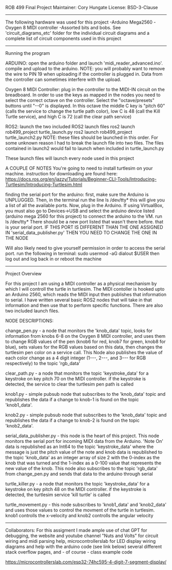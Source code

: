 ROB 499 Final Project
Maintainer: Cory Hungate
License: BSD-3-Clause

-------------------------------------------------------------------------------
The following hardware was used for this project
    -Arduino Mega2560
    -Oxygen 8 MIDI controller
    -Assorted bits and bobs. See 'circuit_diagrams_etc' folder for the individual circuit diagrams and a complete list of circuit components used in this project

-------------------------------------------------------------------------------
Running the program

ARDUINO:
open the arduino folder and launch 'midi_reader_advanced.ino'. compile and upload to the arduino. 
NOTE: you will probably want to remove the wire to PIN 19 when uploading if the controller is plugged in. Data from the controller can sometimes interfere with the upload.

Oxygen 8 MIDI Controller:
plug in the controller to the MIDI-IN circuit on the breadboard. In order to use the keys as mapped in the nodes you need to select the correct octave on the controller. Select the "octave/presets" buttons until "--0" is displayed. In this octave the middle C key is "pitch 60" (calls the service to change the turtle path color), low C is 48 (call the Kill Turtle service), and high C is 72 (call the clear path service)

ROS2:
launch the two included ROS2 launch files
    ros2 launch rob499_project turtle_launch.py
    ros2 launch rob499_project turtle_launch2.py
NOTE: these files should be launched in this order. For some unknown reason I had to break the launch file into two files. The files contained in launch2 would fail to launch when included in turtle_launch.py

These launch files will launch every node used in this project


A COUPLE OF NOTES
You're going to need to install turtlesim on your machine. instruction for downloading are found here: 
    https://docs.ros.org/en/jazzy/Tutorials/Beginner-CLI-Tools/Introducing-Turtlesim/Introducing-Turtlesim.html

finding the serial port for the arduino:
first, make sure the Arduino is UNPLUGGED. Then, in the terminal run the line 
	ls /dev/tty*
this will give you a list of all the available ports. Now, plug in the Arduino. If using VirtualBox, you must also go to Devices->USB and select the arduino device listed (arduino mega 2560 for this project) to connect the arduino to the VM. run
	ls /dev/tty*
There should be a new port listed that wasn't there before. that is your serial port.
IF THIS PORT IS DIFFERENT THAN THE ONE ASSIGNED IN 'serial_data_publisher.py' THEN YOU NEED TO CHANGE THE ONE IN THE NODE

Will also likely need to give yourself permission in order to access the serial port. run the following in terminal:
	sudo usermod -aG dialout $USER
then log out and log back in or reboot the machine


-------------------------------------------------------------------------------
Project Overview

For this project I am using a MIDI controller as a physical mechanism by which I will controll the turtle in turtlesim. The MIDI contoller is hooked upto an Arduino 2560, which reads the MIDI input then publishes that information to serial. I have written several basic ROS2 nodes that will take in that information and then use that to perform specific functions. There are also two included launch files.

NODE DESCRIPTIONS:

change_pen.py - a node that monitors the 'knob_data' topic, looks for information from knobs 6-8 on the Oxygen 8 MIDI controller, and uses them to change RGB values of the pen (knob6 for red, knob7 for green, knob8 for blue), sets values for the RGB values based on this data, then changes the turtlesim pen color on a service call. This Node also publishes the value of each color change as a 4 digit integer (1---, 2---, and 3--- for RGB respectively) to the topic 'rgb_data'

clear_path.py - a node that monitors the topic 'keystroke_data' for a keystroke on key pitch 70 on the MIDI controller. if the keystroke is detected, the service to clear the turtlesim pen path is called

knob1.py - simple pubsub node that subscribes to the 'knob_data' topic and republishes the data if a change to knob-1 is found on the topic 'knob1_data'.

knob2.py - simple pubsub node that subscribes to the 'knob_data' topic and republishes the data if a change to knob-2 is found on the topic 'knob2_data'.

serial_data_publisher.py - this node is the heart of this project. This node monitors the serial port for incoming MIDI data from the Arduino. 'Note On' data is republished as an Int64 to the topic 'keystroke_data' where the message is just the pitch value of the note and knob data is republished to the topic 'knob_data' as an integer array of size 2 with the 0-index as the knob that was turned and the 1-index as a 0-100 value that represents the new value of the knob. This node also subscribes to the topic 'rgb_data' from change_pen.py and sends that data to the arduino through serial

turtle_killer.py - a node that monitors the topic 'keystroke_data' for a keystroke on key pitch 48 on the MIDI controller. if the keystroke is detected, the turtlesim service 'kill turtle' is called 

turtle_movement.py - this node subscribes to 'knob1_data' and 'knob2_data' and uses those values to control the movment of the turtle in turtlesim. knob1 controlls the x-velocity and knob2 controlls the angular velocity


-------------------------------------------------------------------------------
Collaborators:
For this assigment I made ample use of chat GPT for debugging, the website and youtube channel "Nuts and Volts" for circuit wiring and midi parsing help, microcontrollerslab for LED display wiring diagrams and help with the arduino code (see link below) several different stack overflow pages, and - of course - class example code


https://microcontrollerslab.com/esp32-74hc595-4-digit-7-segment-display/








